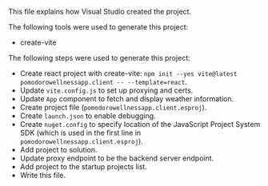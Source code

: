 This file explains how Visual Studio created the project.

The following tools were used to generate this project:
- create-vite

The following steps were used to generate this project:
- Create react project with create-vite: `npm init --yes vite@latest pomodorowellnessapp.client -- --template=react`.
- Update `vite.config.js` to set up proxying and certs.
- Update `App` component to fetch and display weather information.
- Create project file (`pomodorowellnessapp.client.esproj`).
- Create `launch.json` to enable debugging.
- Create `nuget.config` to specify location of the JavaScript Project System SDK (which is used in the first line in `pomodorowellnessapp.client.esproj`).
- Add project to solution.
- Update proxy endpoint to be the backend server endpoint.
- Add project to the startup projects list.
- Write this file.
